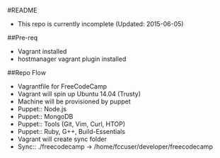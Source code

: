 #README
 - This repo is currently incomplete (Updated: 2015-06-05)
 
##Pre-req
 - Vagrant installed
 - hostmanager vagrant plugin installed

##Repo Flow
- Vagrantfile for FreeCodeCamp
 - Vagrant will spin up Ubuntu 14.04 (Trusty)
  - Machine will be provisioned by puppet
   - Puppet:: Node.js
   - Puppet:: MongoDB
   - Puppet:: Tools (Git, Vim, Curl, HTOP)
   - Puppet:: Ruby, G++, Build-Essentials
  - Vagrant will create sync folder
   - Sync:: ./freecodecamp -> /home/fccuser/developer/freecodecamp